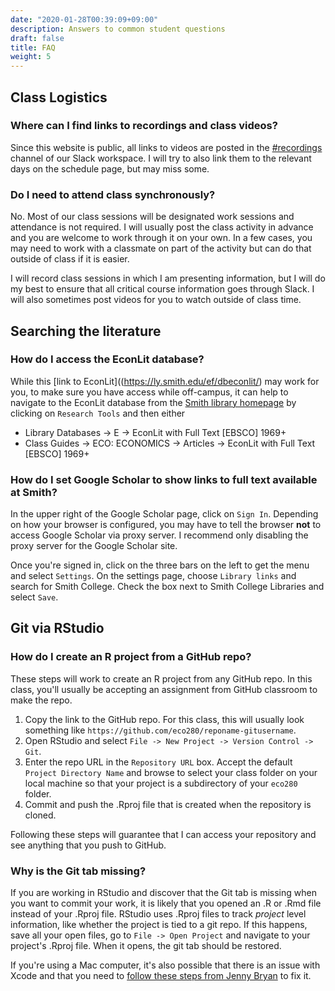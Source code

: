 ```yaml
---
date: "2020-01-28T00:39:09+09:00"
description: Answers to common student questions
draft: false
title: FAQ
weight: 5
---
```

## Class Logistics

### Where can I find links to recordings and class videos?

Since this website is public, all links to videos are posted in the [#recordings](https://smi-eco280-02-202101.slack.com/archives/C019JD2AK7H) channel of our Slack workspace. I will try to also link them to the relevant days on the schedule page, but may miss some.

### Do I need to attend class synchronously?

No. Most of our class sessions will be designated work sessions and attendance is not required. I will usually post the class activity in advance and you are welcome to work through it on your own. In a few cases, you may need to work with a classmate on part of the activity but can do that outside of class if it is easier.

I will record class sessions in which I am presenting information, but I will do my best to ensure that all critical course information goes through Slack. I will also sometimes post videos for you to watch outside of class time.

## Searching the literature

### How do I access the EconLit database?

While this [link to EconLit]((https://ly.smith.edu/ef/dbeconlit/) may work for you, to make sure you have access while off-campus, it can help to navigate to the EconLit database from the [Smith library homepage](https://libraries.smith.edu/) by clicking on `Research Tools` and then either 

- Library Databases -> E -> EconLit with Full Text [EBSCO] 1969+
- Class Guides -> ECO: ECONOMICS -> Articles -> EconLit with Full Text [EBSCO] 1969+

### How do I set Google Scholar to show links to full text available at Smith?

In the upper right of the Google Scholar page, click on `Sign In`. Depending on how your browser is configured, you may have to tell the browser **not** to access Google Scholar via proxy server. I recommend only disabling the proxy server for the Google Scholar site. 

Once you're signed in, click on the three bars on the left to get the menu and select `Settings`. On the settings page, choose `Library links` and search for Smith College. Check the box next to Smith College Libraries and select `Save`.

## Git via RStudio

### How do I create an R project from a GitHub repo?

These steps will work to create an R project from any GitHub repo. In this class, you'll usually be accepting an assignment from GitHub classroom to make the repo.

1. Copy the link to the GitHub repo. For this class, this will usually look something like `https://github.com/eco280/reponame-gitusername`.
2. Open RStudio and select `File -> New Project -> Version Control -> Git`.
3. Enter the repo URL in the `Repository URL` box. Accept the default `Project Directory Name` and browse to select your class folder on your local machine so that your project is a subdirectory of your `eco280` folder.
4. Commit and push the .Rproj file that is created when the repository is cloned.

Following these steps will guarantee that I can access your repository and see anything that you push to GitHub.

### Why is the Git tab missing?

If you are working in RStudio and discover that the Git tab is missing when you want to commit your work, it is likely that you opened an .R or .Rmd file instead of your .Rproj file. RStudio uses .Rproj files to track *project* level information, like whether the project is tied to a git repo. If this happens, save all your open files, go to `File -> Open Project` and navigate to your project's .Rproj file. When it opens, the git tab should be restored.

If you're using a Mac computer, it's also possible that there is an issue with Xcode and that you need to [follow these steps from Jenny Bryan](https://happygitwithr.com/troubleshooting.html#rstudio-git-pane-disappears-on-mac-os) to fix it.
